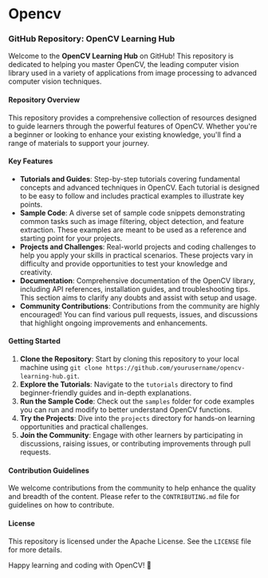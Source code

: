 # Opencv
### GitHub Repository: OpenCV Learning Hub

Welcome to the **OpenCV Learning Hub** on GitHub! This repository is dedicated to helping you master OpenCV, the leading computer vision library used in a variety of applications from image processing to advanced computer vision techniques.

#### **Repository Overview**

This repository provides a comprehensive collection of resources designed to guide learners through the powerful features of OpenCV. Whether you're a beginner or looking to enhance your existing knowledge, you'll find a range of materials to support your journey.

#### **Key Features**

- **Tutorials and Guides**: Step-by-step tutorials covering fundamental concepts and advanced techniques in OpenCV. Each tutorial is designed to be easy to follow and includes practical examples to illustrate key points.
- **Sample Code**: A diverse set of sample code snippets demonstrating common tasks such as image filtering, object detection, and feature extraction. These examples are meant to be used as a reference and starting point for your projects.
- **Projects and Challenges**: Real-world projects and coding challenges to help you apply your skills in practical scenarios. These projects vary in difficulty and provide opportunities to test your knowledge and creativity.
- **Documentation**: Comprehensive documentation of the OpenCV library, including API references, installation guides, and troubleshooting tips. This section aims to clarify any doubts and assist with setup and usage.
- **Community Contributions**: Contributions from the community are highly encouraged! You can find various pull requests, issues, and discussions that highlight ongoing improvements and enhancements.

#### **Getting Started**

1. **Clone the Repository**: Start by cloning this repository to your local machine using `git clone https://github.com/yourusername/opencv-learning-hub.git`.
2. **Explore the Tutorials**: Navigate to the `tutorials` directory to find beginner-friendly guides and in-depth explanations.
3. **Run the Sample Code**: Check out the `samples` folder for code examples you can run and modify to better understand OpenCV functions.
4. **Try the Projects**: Dive into the `projects` directory for hands-on learning opportunities and practical challenges.
5. **Join the Community**: Engage with other learners by participating in discussions, raising issues, or contributing improvements through pull requests.

#### **Contribution Guidelines**

We welcome contributions from the community to help enhance the quality and breadth of the content. Please refer to the `CONTRIBUTING.md` file for guidelines on how to contribute.

#### **License**

This repository is licensed under the Apache License. See the `LICENSE` file for more details.

Happy learning and coding with OpenCV! 🚀

